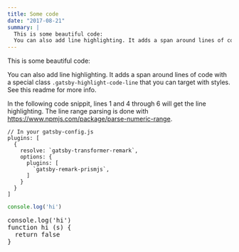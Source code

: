 ```yaml
---
title: Some code
date: "2017-08-21"
summary: |
  This is some beautiful code:
  You can also add line highlighting. It adds a span around lines of code with a special class `.gatsby-highlight-code-line` that you can target with styles. See this readme for more info.
---
```


This is some beautiful code:

You can also add line highlighting. It adds a span around lines of
code with a special class `.gatsby-highlight-code-line` that you can
target with styles. See this readme for more info.

In the following code snippit, lines 1 and 4 through 6 will get
the line highlighting. The line range parsing is done with
https://www.npmjs.com/package/parse-numeric-range.

```javascript{1,4-6}
// In your gatsby-config.js
plugins: [
  {
    resolve: `gatsby-transformer-remark`,
    options: {
      plugins: [
        `gatsby-remark-prismjs`,
      ]
    }
  }
]
```

```javascript
console.log('hi')
```

<pre class="language-javascript">
console.log('hi')
function hi (s) {
  return false
}
</pre>
